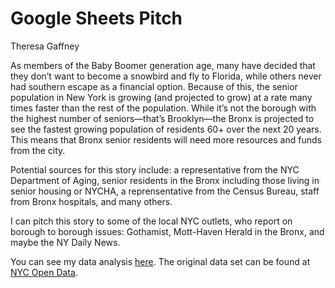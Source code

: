 # Google Sheets Pitch

Theresa Gaffney

As members of the Baby Boomer generation age, many have decided that they don’t want to become a snowbird and fly to Florida, while others never had southern escape as a financial option. Because of this, the senior population in New York is growing (and projected to grow) at a rate many times faster than the rest of the population. While it’s not the borough with the highest number of seniors—that’s Brooklyn—the Bronx is projected to see the fastest growing population of residents 60+ over the next 20 years. This means that Bronx senior residents will need more resources and funds from the city.

Potential sources for this story include: a representative from the NYC Department of Aging, senior residents in the Bronx including those living in senior housing or NYCHA, a reprensentative from the Census Bureau, staff from Bronx hospitals, and many others.

I can pitch this story to some of the local NYC outlets, who report on borough to borough issues: Gothamist, Mott-Haven Herald in the Bronx, and maybe the NY Daily News.

You can see my data analysis [here](https://docs.google.com/spreadsheets/d/1T9lM8UP-I_xfB0b6m-wGg8ml8LSLNuQXagdfzErptOU/edit?usp=sharing). The original data set can be found at [NYC Open Data](https://data.cityofnewyork.us/City-Government/Projected-Population-2010-2040-Total-By-Age-Groups/97pn-acdf).

